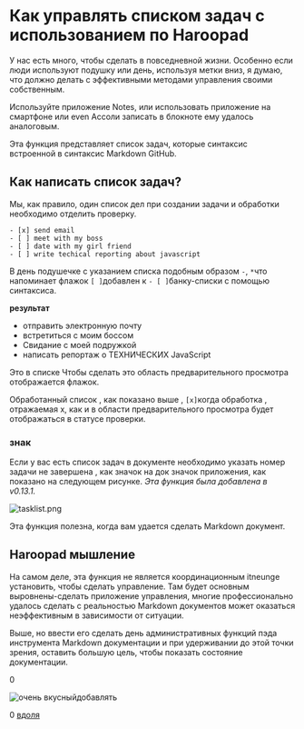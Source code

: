 # Как управлять списком задач с использованием по Haroopad

У нас есть много, чтобы сделать в повседневной жизни. Особенно если люди используют подушку или день, используя метки вниз, я думаю, что должно делать с эффективными методами управления своими собственным.

Используйте приложение Notes, или использовать приложение на смартфоне или even Ассоли записать в блокноте ему удалось аналоговым.

Эта функция представляет список задач, которые синтаксис встроенной в синтаксис Markdown GitHub.

## Как написать список задач?

Мы, как правило, один список дел при создании задачи и обработки необходимо отделить проверку.

```
- [x] send email
- [ ] meet with my boss
- [ ] date with my girl friend
- [ ] write techical reporting about javascript

```

В день подушечке с указанием списка подобным образом `-`, `*`что напоминает флажок `[ ]`добавлен к `- [ ]`банку-списки с помощью синтаксиса.

**результат**

-  отправить электронную почту
-  встретиться с моим боссом
-  Свидание с моей подружкой
-  написать репортаж о ТЕХНИЧЕСКИХ JavaScript

Это в списке Чтобы сделать это область предварительного просмотра отображается флажок.

Обработанный список , как показано выше , `[x]`когда обработка , отражаемая х, как и в области предварительного просмотра будет отображаться в статусе проверки.

### знак

Если у вас есть список задач в документе необходимо указать номер задачи не завершена , как значок на док значок приложения, как показано на следующем рисунке. *Эта функция была добавлена в v0.13.1.*

![tasklist.png](http://pad.haroopress.com/docs/ko/how-to-manage-tasklist/images/tasklist-badge.png)

Эта функция полезна, когда вам удается сделать Markdown документ.

## Haroopad мышление

На самом деле, эта функция не является координационным itneunge установить, чтобы сделать управление. Там будет основным выровнены-сделать приложение управления, многие профессионально удалось сделать с реальностью Markdown документов может оказаться неэффективным в зависимости от ситуации.

Выше, но ввести его сделать день административных функций пэда инструмента Markdown документации и при удерживании до этой точки зрения, оставить большую цель, чтобы показать состояние документации.

0

![очень вкусный](http://www.delicious.com/static/img/delicious.small.gif)добавлять

0
[вдоля](javascript:void(0);)